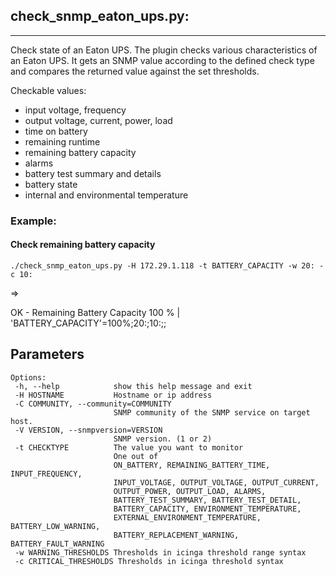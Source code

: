 ## check_snmp_eaton_ups.py:
---

Check state of an Eaton UPS.
The plugin checks various characteristics of an Eaton UPS. It gets an SNMP value according to 
the defined check type and compares the returned value against the set thresholds. 

Checkable values:
* input voltage, frequency
* output voltage, current, power, load
* time on battery
* remaining runtime
* remaining battery capacity
* alarms
* battery test summary and details
* battery state
* internal and environmental temperature

### Example:

#### Check remaining battery capacity

    ./check_snmp_eaton_ups.py -H 172.29.1.118 -t BATTERY_CAPACITY -w 20: -c 10:

=> 

OK - Remaining Battery Capacity 100 % | 'BATTERY_CAPACITY'=100%;20:;10:;;


    
## Parameters
 ```
Options:
  -h, --help            show this help message and exit
  -H HOSTNAME           Hostname or ip address
  -C COMMUNITY, --community=COMMUNITY
                        SNMP community of the SNMP service on target host.
  -V VERSION, --snmpversion=VERSION
                        SNMP version. (1 or 2)
  -t CHECKTYPE          The value you want to monitor 
                        One out of 
                        ON_BATTERY, REMAINING_BATTERY_TIME, INPUT_FREQUENCY,
                        INPUT_VOLTAGE, OUTPUT_VOLTAGE, OUTPUT_CURRENT,
                        OUTPUT_POWER, OUTPUT_LOAD, ALARMS,
                        BATTERY_TEST_SUMMARY, BATTERY_TEST_DETAIL,
                        BATTERY_CAPACITY, ENVIRONMENT_TEMPERATURE,
                        EXTERNAL_ENVIRONMENT_TEMPERATURE, BATTERY_LOW_WARNING,
                        BATTERY_REPLACEMENT_WARNING, BATTERY_FAULT_WARNING
  -w WARNING_THRESHOLDS Thresholds in icinga threshold range syntax
  -c CRITICAL_THRESHOLDS Thresholds in icinga threshold syntax
 ```
